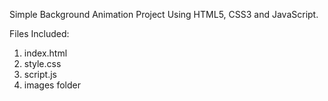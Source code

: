 Simple Background Animation Project Using HTML5, CSS3 and JavaScript.

Files Included:

1. index.html
2. style.css
3. script.js
4. images folder
